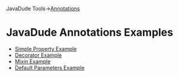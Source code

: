 JavaDude Tools->[Annotations](Annotations.md)
# JavaDude Annotations Examples #

  * [Simple Property Example](AnnotationsPropertyExample1.md)
  * [Decorator Example](AnnotationsDecoratorExample.md)
  * [Mixin Example](AnnotationsMixinExample.md)
  * [Default Parameters Example](AnnotationsDefaultParametersExample.md)